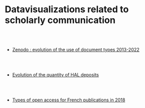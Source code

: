 # Datavisualizations related to scholarly communication

<br />
<br />


- [Zenodo : evolution of the use of document types 2013-2022](zenodo-doc-type/)


<br />
<br />


- [Evolution of the quantity of HAL deposits](hal-deposits-evolution/)

<br />
<br />


- [Types of open access for French publications in 2018](french-publications-2018/)

